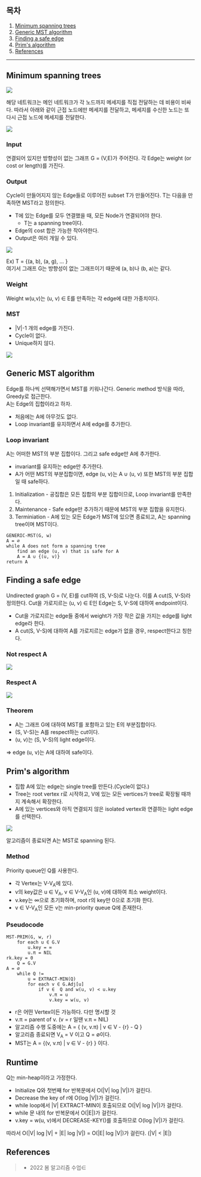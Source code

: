 ## 목차

1. [Minimum spanning trees](#minimum-spanning-trees)
2. [Generic MST algorithm](#generic-mst-algorithm)
3. [Finding a safe edge](#finding-a-safe-edge)
4. [Prim's algorithm](#prims-algorithm)
5. [References](#references)

---

## Minimum spanning trees
![](../../image/graph/minimum_spanning_tree/minimum-spanning-tree-before.jpg)

해당 네트워크는 메인 네트워크가 각 노드까지 메세지를 직접 전달하는 데 비용이 비싸다. 따라서 아래와 같이 근접 노드에만 메세지를 전달하고, 메세지를 수신한 노드는 또 다시 근접 노드에 메세지를 전달한다.

![](../../image/graph/minimum_spanning_tree/minimum-spanning-tree-after.jpg)

### Input
연결되어 있지만 방향성이 없는 그래프 G = (V,E)가 주어진다. 각 Edge는 weight (or cost or length)를 가진다.

### Output
Cycle이 만들어지지 않는 Edge들로 이루어진 subset T가 만들어진다. T는 다음을 만족하면 MST라고 정의한다.
+ T에 있는 Edge를 모두 연결했을 때, 모든 Node가 연결되어야 한다.
    + T는 a spanning tree이다.
+ Edge의 cost 합은 가능한 작아야한다.
+ Output은 여러 개일 수 있다.

![](../../image/graph/minimum_spanning_tree/output.png)

Ex) T = {(a, b), (a, g), ... } \
여기서 그래프 G는 방향성이 없는 그래프이기 때문에 (a, b)나 (b, a)는 같다.

### Weight
Weight w(u,v)는 (u, v) ∈ E를 만족하는 각 edge에 대한 가중치이다.

### MST
+ |V|-1 개의 edge를 가진다.
+ Cycle이 없다.
+ Unique하지 않다. 

![](../../image/graph/minimum_spanning_tree/not-unique-mst.jpg)

## Generic MST algorithm
Edge를 하나씩 선택해가면서 MST를 키워나간다. Generic method 방식을 따라, Greedy로 접근한다. \
A는 Edge의 집합이라고 하자. 
+ 처음에는 A에 아무것도 없다.
+ Loop invariant를 유지하면서 A에 edge를 추가한다.

### Loop invariant
A는 어떠한 MST의 부분 집합이다. 그리고 safe edge만 A에 추가한다.
+ invariant를 유지하는 edge만 추가한다.
+ A가 어떤 MST의 부분집합이면, edge (u, v)는 A ∪ (u, v) 또한 MST의 부분 집합일 때 safe하다.

1. Initialization - 공집합은 모든 집합의 부분 집합이므로, Loop invariant를 만족한다.
2. Maintenance - Safe edge만 추가하기 때문에 MST의 부분 집합을 유지한다. 
3. Terminiation - A에 있는 모든 Edge가 MST에 있으면 종료되고, A는 spanning tree이며 MST이다.

```
GENERIC-MST(G, w)
A = ∅
while A does not form a spanning tree
    find an edge (u, v) that is safe for A
    A = A ∪ {(u, v)}
return A
```

## Finding a safe edge
Undirected graph G = (V, E)를 cut하여 (S, V-S)로 나눈다. 이를 A cut(S, V-S)라 정의한다. Cut을 가로지르는 (u, v) ∈ E인 Edge는 S, V-S에 대하여 endpoint이다.
+ Cut을 가로지르는 edge들 중에서 weight가 가장 작은 값을 가지는 edge를 light edge라 한다.
+ A cut(S, V-S)에 대하여 A를 가로지르는 edge가 없을 경우, respect한다고 칭한다.

### Not respect A
![](../../image/graph/minimum_spanning_tree/not-respect.jpg)

### Respect A

![](../../image/graph/minimum_spanning_tree/respect.jpg)

### Theorem
+ A는 그래프 G에 대하여 MST를 포함하고 있는 E의 부분집합이다.
+ (S, V-S)는 A를 respect하는 cut이다.
+ (u, v)는 (S, V-S)의 light edge이다.

=> edge (u, v)는 A에 대하여 safe이다.

## Prim's algorithm
+ 집합 A에 있는 edge는 single tree를 만든다.(Cycle이 없다.)
+ Tree는 root vertex r로 시작하고, V에 있는 모든 vertices가 tree로 확장될 때까지 계속해서 확장한다.
+ A에 있는 vertices와 아직 연결되지 않은 isolated vertex와 연결하는 light edge를 선택한다.

![](../../image/graph/minimum_spanning_tree/cut.jpg)

알고리즘이 종료되면 A는 MST로 spanning 된다.

### Method
Priority queue인 Q를 사용한다.
+ 각 Vertex는 V-V<sub>A</sub>에 있다.
+ v의 key값은 u ∈ V<sub>A</sub>, v ∈ V-V<sub>A</sub>인 (u, v)에 대하여 최소 weight이다.
+ v.key는 ∞으로 초기화하며, root r의 key만 0으로 초기화 한다.
+ v ∈ V-V<sub>A</sub>인 모든 v는 min-priority queue Q에 존재한다.

### Pseudocode

```
MST-PRIM(G, w, r)
    for each u ∈ G.V
        u.key = ∞
        u.π = NIL
rk.key = 0
    Q = G.V
A = ∅
    while Q != 
        u = EXTRACT-MIN(Q)
        for each v ∈ G.Adj[u]
            if v ∈  Q and w(u, v) < u.key
                v.π = u
                v.key = w(u, v)
```

+ r은 어떤 Vertex이든 가능하다. 다만 명시할 것
+ v.π = parent of v. (v = r 일땐 v.π = NIL)
+ 알고리즘 수행 도중에는 A = { (v, v.π) | v ∈ V - {r} - Q }
+ 알고리즘 종료되면 V<sub>A</sub> = V 이고 Q = ∅이다.
+ MST는 A = {(v, v.π) | v ∈ V - {r} } 이다.

## Runtime
Q는 min-heap이라고 가정한다.
+ Initialize Q와 첫번째 for 반복문에서 O(|V| log |V|)가 걸린다.
+ Decrease the key of r에 O(log |V|)가 걸린다.
+ while loop에서 |V| EXTRACT-MIN이 호출되므로 O(|V| log |V|)가 걸린다.
+ while 문 내의 for 반복문에서 O(|E|)가 걸린다.
+ v.key = w(u, v)에서 DECREASE-KEY()를 호출하므로 O(log |V|)가 걸린다.

따라서 O(|V| log |V| + |E| log |V|) = O(|E| log |V|)가 걸린다. (|V| < |E|)
 
## References
> + 2022 봄 알고리즘 수업∈